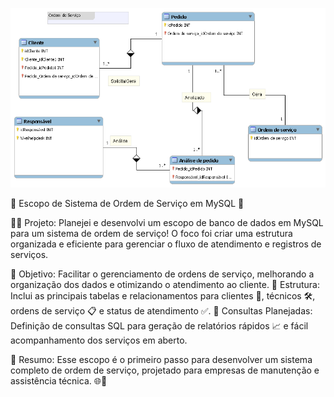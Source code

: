 ![Escopo do Sistema de Ordem de Serviço](Ordem%20de%20serviço.png)

🌟 Escopo de Sistema de Ordem de Serviço em MySQL 🌟

💼💾 Projeto: Planejei e desenvolvi um escopo de banco de dados em MySQL para um sistema de ordem de serviço! O foco foi criar uma estrutura organizada e eficiente para gerenciar o fluxo de atendimento e registros de serviços.

🔹 Objetivo: Facilitar o gerenciamento de ordens de serviço, melhorando a organização dos dados e otimizando o atendimento ao cliente.
🔹 Estrutura: Inclui as principais tabelas e relacionamentos para clientes 👤, técnicos 🛠️, ordens de serviço 📋 e status de atendimento ✅.
🔹 Consultas Planejadas: Definição de consultas SQL para geração de relatórios rápidos 📈 e fácil acompanhamento dos serviços em aberto.

📐 Resumo: Esse escopo é o primeiro passo para desenvolver um sistema completo de ordem de serviço, projetado para empresas de manutenção e assistência técnica. 🌐🚀

